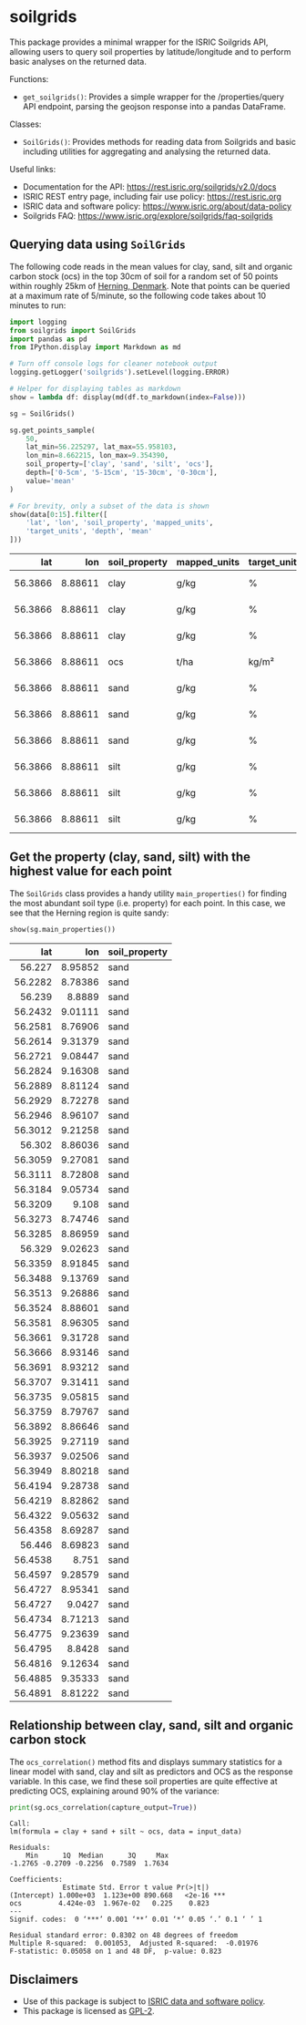 # soilgrids

This package provides a minimal wrapper for the ISRIC Soilgrids API, allowing 
users to query soil properties by latitude/longitude and to perform basic 
analyses on the returned data.

Functions:

*   `get_soilgrids()`: Provides a simple wrapper for the /properties/query
    API endpoint, parsing the geojson response into a pandas DataFrame.
        
Classes:

*   `SoilGrids()`: Provides methods for reading data from Soilgrids and basic 
    including utilities for aggregating and analysing the returned data.

Useful links:

*   Documentation for the API: <https://rest.isric.org/soilgrids/v2.0/docs>
*   ISRIC REST entry page, including fair use policy: <https://rest.isric.org>
*   ISRIC data and software policy: <https://www.isric.org/about/data-policy>
*   Soilgrids FAQ: <https://www.isric.org/explore/soilgrids/faq-soilgrids>

## Querying data using `SoilGrids`

The following code reads in the mean values for clay, sand, silt and organic 
carbon stock (ocs) in the top 30cm of soil for a random set of 50 points 
within roughly 25km of 
[Herning, Denmark](https://en.wikipedia.org/wiki/Herning). Note that points can 
be queried at a maximum rate of 5/minute, so the following code takes about 10 
minutes to run:


```python
import logging
from soilgrids import SoilGrids
import pandas as pd
from IPython.display import Markdown as md

# Turn off console logs for cleaner notebook output
logging.getLogger('soilgrids').setLevel(logging.ERROR)

# Helper for displaying tables as markdown
show = lambda df: display(md(df.to_markdown(index=False)))

sg = SoilGrids()

sg.get_points_sample(
    50,
    lat_min=56.225297, lat_max=55.958103,
    lon_min=8.662215, lon_max=9.354390,
    soil_property=['clay', 'sand', 'silt', 'ocs'],
    depth=['0-5cm', '5-15cm', '15-30cm', '0-30cm'],
    value='mean'
)

# For brevity, only a subset of the data is shown
show(data[0:15].filter([
    'lat', 'lon', 'soil_property', 'mapped_units', 
    'target_units', 'depth', 'mean'
]))
```


|     lat |     lon | soil_property   | mapped_units   | target_units   | depth   |   mean |
|--------:|--------:|:----------------|:---------------|:---------------|:--------|-------:|
| 56.3866 | 8.88611 | clay            | g/kg           | %              | 0-5cm   |    120 |
| 56.3866 | 8.88611 | clay            | g/kg           | %              | 5-15cm  |    117 |
| 56.3866 | 8.88611 | clay            | g/kg           | %              | 15-30cm |    111 |
| 56.3866 | 8.88611 | ocs             | t/ha           | kg/m²          | 0-30cm  |     69 |
| 56.3866 | 8.88611 | sand            | g/kg           | %              | 0-5cm   |    719 |
| 56.3866 | 8.88611 | sand            | g/kg           | %              | 5-15cm  |    727 |
| 56.3866 | 8.88611 | sand            | g/kg           | %              | 15-30cm |    726 |
| 56.3866 | 8.88611 | silt            | g/kg           | %              | 0-5cm   |    161 |
| 56.3866 | 8.88611 | silt            | g/kg           | %              | 5-15cm  |    156 |
| 56.3866 | 8.88611 | silt            | g/kg           | %              | 15-30cm |    163 |


## Get the property (clay, sand, silt) with the highest value for each point

The `SoilGrids` class provides a handy utility `main_properties()` for finding
the most abundant soil type (i.e. property) for each point. In this case, we
see that the Herning region is quite sandy:


```python
show(sg.main_properties())
```


|     lat |     lon | soil_property   |
|--------:|--------:|:----------------|
| 56.227  | 8.95852 | sand            |
| 56.2282 | 8.78386 | sand            |
| 56.239  | 8.8889  | sand            |
| 56.2432 | 9.01111 | sand            |
| 56.2581 | 8.76906 | sand            |
| 56.2614 | 9.31379 | sand            |
| 56.2721 | 9.08447 | sand            |
| 56.2824 | 9.16308 | sand            |
| 56.2889 | 8.81124 | sand            |
| 56.2929 | 8.72278 | sand            |
| 56.2946 | 8.96107 | sand            |
| 56.3012 | 9.21258 | sand            |
| 56.302  | 8.86036 | sand            |
| 56.3059 | 9.27081 | sand            |
| 56.3111 | 8.72808 | sand            |
| 56.3184 | 9.05734 | sand            |
| 56.3209 | 9.108   | sand            |
| 56.3273 | 8.74746 | sand            |
| 56.3285 | 8.86959 | sand            |
| 56.329  | 9.02623 | sand            |
| 56.3359 | 8.91845 | sand            |
| 56.3488 | 9.13769 | sand            |
| 56.3513 | 9.26886 | sand            |
| 56.3524 | 8.88601 | sand            |
| 56.3581 | 8.96305 | sand            |
| 56.3661 | 9.31728 | sand            |
| 56.3666 | 8.93146 | sand            |
| 56.3691 | 8.93212 | sand            |
| 56.3707 | 9.31411 | sand            |
| 56.3735 | 9.05815 | sand            |
| 56.3759 | 8.79767 | sand            |
| 56.3892 | 8.86646 | sand            |
| 56.3925 | 9.27119 | sand            |
| 56.3937 | 9.02506 | sand            |
| 56.3949 | 8.80218 | sand            |
| 56.4194 | 9.28738 | sand            |
| 56.4219 | 8.82862 | sand            |
| 56.4322 | 9.05632 | sand            |
| 56.4358 | 8.69287 | sand            |
| 56.446  | 8.69823 | sand            |
| 56.4538 | 8.751   | sand            |
| 56.4597 | 9.28579 | sand            |
| 56.4727 | 8.95341 | sand            |
| 56.4727 | 9.0427  | sand            |
| 56.4734 | 8.71213 | sand            |
| 56.4775 | 9.23639 | sand            |
| 56.4795 | 8.8428  | sand            |
| 56.4816 | 9.12634 | sand            |
| 56.4885 | 9.35333 | sand            |
| 56.4891 | 8.81222 | sand            |


## Relationship between clay, sand, silt and organic carbon stock

The `ocs_correlation()` method fits and displays summary statistics for a linear 
model with sand, clay and silt as predictors and OCS as the response variable. 
In this case, we find these soil properties are quite effective at predicting 
OCS, explaining around 90% of the variance:


```python
print(sg.ocs_correlation(capture_output=True))
```

    
    Call:
    lm(formula = clay + sand + silt ~ ocs, data = input_data)
    
    Residuals:
        Min      1Q  Median      3Q     Max 
    -1.2765 -0.2709 -0.2256  0.7589  1.7634 
    
    Coefficients:
                 Estimate Std. Error t value Pr(>|t|)    
    (Intercept) 1.000e+03  1.123e+00 890.668   <2e-16 ***
    ocs         4.424e-03  1.967e-02   0.225    0.823    
    ---
    Signif. codes:  0 ‘***’ 0.001 ‘**’ 0.01 ‘*’ 0.05 ‘.’ 0.1 ‘ ’ 1
    
    Residual standard error: 0.8302 on 48 degrees of freedom
    Multiple R-squared:  0.001053,	Adjusted R-squared:  -0.01976 
    F-statistic: 0.05058 on 1 and 48 DF,  p-value: 0.823
    
    


## Disclaimers

*   Use of this package is subject to [ISRIC data and software policy](https://www.isric.org/about/data-policy).
*   This package is licensed as [GPL-2](LICENSE).

